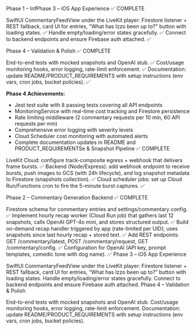 Phase 1 – InfPhase 3 – iOS App Experience ✅ COMPLETE

SwiftUI CommentaryFeedView under the LiveKit player: Firestore listener + REST fallback, card UI for entries, "What has Izzo been up to?" button with loading states. ✅
Handle empty/loading/error states gracefully. ✅
Connect to backend endpoints and ensure Firebase auth attached. ✅

Phase 4 – Validation & Polish ✅ COMPLETE

End-to-end tests with mocked snapshots and OpenAI stub. ✅
Cost/usage monitoring hooks, error logging, rate-limit enforcement. ✅
Documentation: update README/PRODUCT_REQUIREMENTS with setup instructions (env vars, cron jobs, bucket policies). ✅

**Phase 4 Achievements:**
- Jest test suite with 8 passing tests covering all API endpoints
- MonitoringService with real-time cost tracking and Firestore persistence
- Rate limiting middleware (2 commentary requests per 10 min, 60 API requests per min)
- Comprehensive error logging with severity levels
- Cloud Scheduler cost monitoring with automated alerts
- Complete documentation updates in README and PRODUCT_REQUIREMENTSe & Snapshot Pipeline ✅ COMPLETE

LiveKit Cloud: configure track-composite egress + webhook that delivers frame bursts. ✅
Backend (Node/Express): add webhook endpoint to receive bursts, push images to GCS (with 24h lifecycle), and log snapshot metadata to Firestore (snapshots collection). ✅
Cloud scheduler jobs: set up Cloud Run/Functions cron to fire the 5-minute burst captures. ✅

Phase 2 – Commentary Generation Backend ✅ COMPLETE

Firestore schema for commentary entries and settings/commentary config. ✅
Implement hourly recap worker (Cloud Run job) that gathers last 12 snapshots, calls OpenAI GPT-4o mini, and stores structured output. ✅
Build on-demand recap handler triggered by app (rate-limited per UID); uses snapshots since last hourly recap + stored text. ✅
Add REST endpoints: GET /commentary/latest, POST /commentary/request, GET /commentary/config. ✅
Configuration for OpenAI (API key, prompt templates, comedic tone with dog name). ✅
Phase 3 – iOS App Experience

SwiftUI CommentaryFeedView under the LiveKit player: Firestore listener + REST fallback, card UI for entries, “What has Izzo been up to?” button with loading states.
Handle empty/loading/error states gracefully.
Connect to backend endpoints and ensure Firebase auth attached.
Phase 4 – Validation & Polish

End-to-end tests with mocked snapshots and OpenAI stub.
Cost/usage monitoring hooks, error logging, rate-limit enforcement.
Documentation: update README/PRODUCT_REQUIREMENTS with setup instructions (env vars, cron jobs, bucket policies).